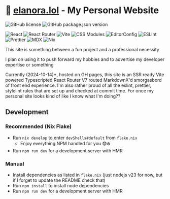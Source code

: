 # 🔗 [elanora.lol](https://elanora.lol) - My Personal Website

![GitHub license](https://img.shields.io/github/license/elanora96/elanora96.github.io)
![GitHub package.json version](https://img.shields.io/github/package-json/v/elanora96/elanora96.github.io)

![React](https://img.shields.io/badge/Created_w/-React-blue?logo=react&color=61DAFB&logoColor=black)
![React Router](https://img.shields.io/badge/Routed_w/-React_Router-blue?logo=reactrouter&color=CA4245)
![Vite](https://img.shields.io/badge/Built_w/-Vite-blue?logo=vite&color=646CFF)
![CSS Modules](https://img.shields.io/badge/Styled_w/-CSS_Modules-blue?logo=cssmodules&color=000000)
![EditorConfig](https://img.shields.io/badge/Made_sane_w/-EditorConfig-blue?logo=editorconfig&color=FEFEFE)
![ESLint](https://img.shields.io/badge/Kept_sane_w/-ESLint-blue?logo=eslint&color=4B32C3)
![Prettier](https://img.shields.io/badge/Kept_pretty_with-Prettier-blue?logo=prettier&color=F7B93E)
![MDX](https://img.shields.io/badge/Marked_Down_w/-mdx-blue?logo=mdx&color=1B1F24)
![Nix](https://img.shields.io/badge/Everything_w/-Nix-blue?logo=nixos&color=5277C3)

This site is something between a fun project and a professional necessity

I plan on using it to push forward my hobbies and to advertise my developer expertise or something

Currently (2024-10-14)\*, hosted on GH pages, this site is an SSR ready Vite powered Typescripted React Router V7 routed MarkdownX'd smorgasbord of front end experience. I'm also rather proud of all the eslint, prettier, stylelint rules that are set up and checked at commit time. For once my personal site looks kind of like I know what I'm doing??

## Development

### Recommended (Nix Flake)

- Run `nix develop` to enter `devShells#default` from `flake.nix`
  - Enjoy everything NPM handled for you 😎❄️
- Run `npm run dev` for a development server with HMR

### Manual

- Install dependencies as listed in `flake.nix` (just nodejs v23 for now, but if I forget to update the README check that)
- Run `npm install` to install node dependencies
- Run `npm run dev` for a development server with HMR

